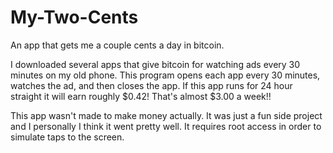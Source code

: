 # My-Two-Cents
An app that gets me a couple cents a day in bitcoin.

I downloaded several apps that give bitcoin for watching ads every 30 minutes on my old phone. This program opens each app every 30 minutes, watches the ad, and then closes the app. If this app runs for 24 hour straight it will earn roughly $0.42! That's almost $3.00 a week!! 



This app wasn't made to make money actually. It was just a fun side project and I personally I think it went pretty well. It requires root access in order to simulate taps to the screen.

